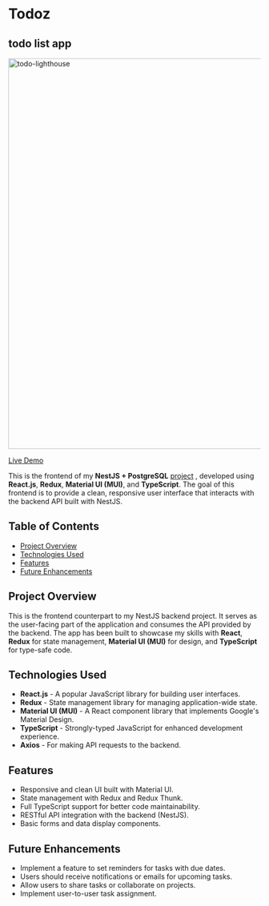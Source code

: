 # Todoz
## todo list app
<img width="781" alt="todo-lighthouse" src="https://github.com/user-attachments/assets/8073c712-7d76-4c61-829d-15f46cd8b33d">

[Live Demo](https://todoz-zk.vercel.app/)


This is the frontend of my **NestJS + PostgreSQL** [project](https://github.com/zeiadkh/todo-list-backend/blob/master/README.md)
, developed using **React.js**, **Redux**, **Material UI (MUI)**, and **TypeScript**. The goal of this frontend is to provide a clean, responsive user interface that interacts with the backend API built with NestJS.

## Table of Contents
- [Project Overview](#project-overview)
- [Technologies Used](#technologies-used)
- [Features](#features)
- [Future Enhancements](#future-enhancements)
## Project Overview

This is the frontend counterpart to my NestJS backend project. It serves as the user-facing part of the application and consumes the API provided by the backend. The app has been built to showcase my skills with **React**, **Redux** for state management, **Material UI (MUI)** for design, and **TypeScript** for type-safe code.

## Technologies Used

- **React.js** - A popular JavaScript library for building user interfaces.
- **Redux** - State management library for managing application-wide state.
- **Material UI (MUI)** - A React component library that implements Google's Material Design.
- **TypeScript** - Strongly-typed JavaScript for enhanced development experience.
- **Axios** - For making API requests to the backend.
  
## Features

- Responsive and clean UI built with Material UI.
- State management with Redux and Redux Thunk.
- Full TypeScript support for better code maintainability.
- RESTful API integration with the backend (NestJS).
- Basic forms and data display components.

## Future Enhancements
- Implement a feature to set reminders for tasks with due dates.
- Users should receive notifications or emails for upcoming tasks.
- Allow users to share tasks or collaborate on projects.
- Implement user-to-user task assignment.

